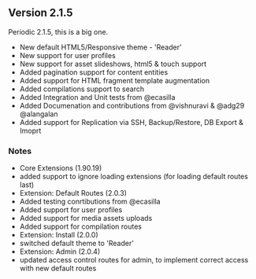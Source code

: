 ## Version 2.1.5

Periodic 2.1.5, this is a big one. 
* New default HTML5/Responsive theme - 'Reader'
* New support for user profiles
* New support for asset slideshows, html5 & touch support
* Added pagination support for content entities
* Added support for HTML fragment template augmentation
* Added compilations support to search
* Added Integration and Unit tests from @ecasilla
* Added Documenation and contributions from @vishnuravi & @adg29 @alangalan
* Added support for Replication via SSH, Backup/Restore, DB Export & Imoprt

### Notes
* Core Extensions (1.90.19)
 * added support to ignore loading extensions (for loading default routes last)
* Extension: Default Routes (2.0.3)
 * Added testing conrtibutions from @ecasilla
 * Added support for user profiles
 * Added support for media assets uploads
 * Added support for compilation routes
* Extension: Install (2.0.0)
 * switched default theme to 'Reader'
* Extension: Admin (2.0.4)
 * updated access control routes for admin, to implement correct access with new default routes
